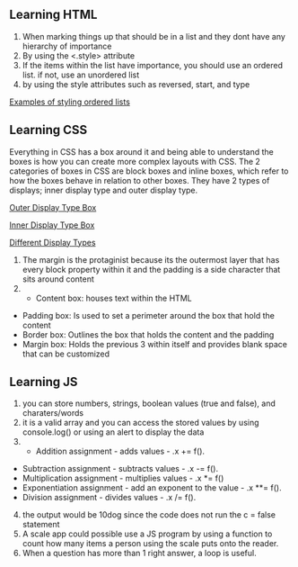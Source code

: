 ## Learning HTML
1. When marking things up that should be in a list and they dont have any hierarchy of importance
2. By using the <.style> attribute
3. If the items within the list have importance, you should use an ordered list. if not, use an unordered list
4. by using the style attributes such as reversed, start, and type

[Examples of styling ordered lists](https://cdn.discordapp.com/attachments/1072590442471890954/1077986030336)

## Learning CSS

Everything in CSS has a box around it and being able to understand the boxes is how you can create more complex layouts with CSS.
The 2 categories of boxes in CSS are block boxes and inline boxes, which refer to how the boxes behave in relation to other boxes. They have 2 types of displays; inner display type and outer display type.

[Outer Display Type Box](https://cdn.discordapp.com/attachments/1072590442471890954/1077987848025817088/image.png)

[Inner Display Type Box](https://cdn.discordapp.com/attachments/1072590442471890954/1077987848302632970/image.png)

[Different Display Types](https://cdn.discordapp.com/attachments/1072590442471890954/1077987848558489610/image.png)


1. The margin is the protaginist because its the outermost layer that has every block property within it and the padding is a side character that sits around content
2. + Content box: houses text within the HTML
+ Padding box: Is used to set a perimeter around the box that hold the content
+ Border box: Outlines the box that holds the content and the padding
+ Margin box: Holds the previous 3 within itself and provides blank space that can be customized
 

## Learning JS

1. you can store numbers, strings, boolean values (true and false), and charaters/words
2.  it is a valid array and you can access the stored values by using console.log() or using an alert to display the data
3. + Addition assignment - adds values - .x += f(). 
+ Subtraction assignment - subtracts values - .x -= f(). 
+ Multiplication assignment - multiplies values - .x *= f()
+ Exponentiation assignment - add an exponent to the value - .x **= f().
+ Division assignment - divides values - .x /= f().

4. the output would be 10dog since the code does not run the c = false statement
5. A scale app could possible use a JS program by using a function to count how many items a person using the scale puts onto the reader.
6. When a question has more than 1 right answer, a loop is useful.